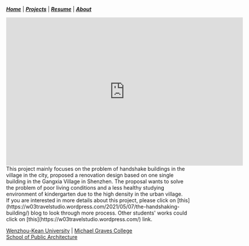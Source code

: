 ***[Home](https://ZMRFlora.github.io/Portfolio/index)*** | ***[Projects](https://ZMRFlora.github.io/Portfolio/Projects)*** | ***[Resume](https://ZMRFlora.github.io/Portfolio/Resume)*** | ***[About](https://ZMRFlora.github.io/Portfolio/About)*** 
<br>

<iframe src="https://docs.google.com/presentation/d/e/2PACX-1vRbIPZlU-Ggs227NxYWNc10W4XGd35rXwLpA8wMdCd7wpBxJMJ3ixLNW0qqp6HJCs777WV8DUrTo7Tf/embed?start=false&loop=false&delayms=3000" frameborder="0" width="640" height="400" allowfullscreen="true" mozallowfullscreen="true" webkitallowfullscreen="true"></iframe>
<br>
This project mainly focuses on the problem of handshake buildings in the village in the city, proposed a renovation design based on one single building in the Gangxia Village in Shenzhen. The proposal wants to solve the problem of poor living conditions and a less healthy studying environment of kindergarten due to the high density in the urban village.
<br>
If you are interested in more details about this project, please click on [this](https://w03travelstudio.wordpress.com/2021/05/07/the-handshaking-building/) blog to look through more process. Other students' works could click on [this](https://w03travelstudio.wordpress.com/) link. 



[Wenzhou-Kean University](https://wku.edu.cn/) | [Michael Graves College<br/>
School of Public Architecture](http://design.wku.edu.cn/)<br/>
